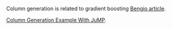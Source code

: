 

Column generation is related to gradient boosting [Bengio article](http://nicolas.le-roux.name/publications/Bengio06_convex.pdf).


[Column Generation Example With JuMP](http://www.juliaopt.org/notebooks/Shuvomoy%20-%20Column%20generation.html).

